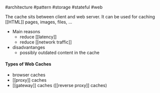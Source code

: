 #architecture #pattern #storage #stateful #web

The cache sits between client and web server. It can be used for caching [[HTML]] pages, images, files, ...

- Main reasons
	- reduce [[latency]]
	- reduce [[network traffic]]
- disadvantanges
	- possibly outdated content in the cache

#### Types of Web Caches
- browser caches
- [[proxy]] caches
- [[gateway]] caches ([[reverse proxy]] caches)